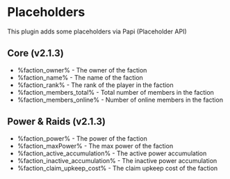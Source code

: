 # Placeholders

This plugin adds some placeholders via Papi (Placeholder API)

## Core (v2.1.3)

- %faction_owner% - The owner of the faction
- %faction_name% - The name of the faction
- %faction_rank% - The rank of the player in the faction
- %faction_members_total% - Total number of members in the faction
- %faction_members_online% - Number of online members in the faction

## Power & Raids (v2.1.3)

- %faction_power% - The power of the faction
- %faction_maxPower% - The max power of the faction
- %faction_active_accumulation% - The active power accumulation
- %faction_inactive_accumulation% - The inactive power accumulation
- %faction_claim_upkeep_cost% - The claim upkeep cost of the faction
